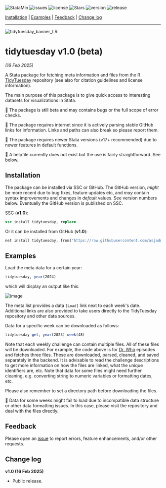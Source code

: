 
![StataMin](https://img.shields.io/badge/stata-2018-blue) ![issues](https://img.shields.io/github/issues/asjadnaqvi/stata-tidytuesday) ![license](https://img.shields.io/github/license/asjadnaqvi/stata-tidytuesday) ![Stars](https://img.shields.io/github/stars/asjadnaqvi/stata-tidytuesday) ![version](https://img.shields.io/github/v/release/asjadnaqvi/stata-tidytuesday) ![release](https://img.shields.io/github/release-date/asjadnaqvi/stata-tidytuesday)

[Installation](#Installation) | [Examples](#Examples) | [Feedback](#Feedback) | [Change log](#Change-log)

---

![tidytuesday_banner_LR](https://github.com/user-attachments/assets/f996dd40-ad06-4d75-af1d-15f7cc5cb292)



# tidytuesday v1.0 (beta)
*(16 Feb 2025)*

A Stata package for fetching meta information and files from the R [TidyTuesday](https://github.com/rfordatascience/tidytuesday) repository (see also for citation guidelines and license information).

The main purpose of this package is to give quick access to interesting datasets for visualizations in Stata.

:triangular_flag_on_post: The package is still beta and may contains bugs or the full scope of error checks.

:triangular_flag_on_post: The package requires internet since it is actively parsing stable GitHub links for information. Links and paths can also break so please report them.

:triangular_flag_on_post: The package requires newer Stata versions (v17+ recommended) due to newer features in default functions.

:triangular_flag_on_post: A helpfile currently does not exist but the use is fairly straightforward. See below.



## Installation

The package can be installed via SSC or GitHub. The GitHub version, *might* be more recent due to bug fixes, feature updates etc, and *may* contain syntax improvements and changes in *default* values. See version numbers below. Eventually the GitHub version is published on SSC.


SSC (**v1.0**):

```stata
ssc install tidytuesday, replace
```

Or it can be installed from GitHub (**v1.0**):

```stata
net install tidytuesday, from("https://raw.githubusercontent.com/asjadnaqvi/stata-tidytuesday/main/installation/") replace
```

## Examples

Load the meta data for a certain year:

```stata
tidytuesday, year(2024)
```

which will display an output like this:

![image](https://github.com/user-attachments/assets/bf0ce5c1-f0cd-410a-a5b3-0a33ef7c454f)


The meta list provides a data `[Load]` link next to each week's date. Additional links are also provided to take users directly to the TidyTuesday repository and other data sources.

Data for a specific week can be downloaded as follows:

```stata
tidytuesday get, year(2023) week(48)
```

Note that each weekly challenge can contain multiple files. All of these files will be downloaded. For example, the code above is for [Dr. Who](https://github.com/rfordatascience/tidytuesday/tree/main/data/2023/2023-11-28) episodes and fetches three files. These are downloaded, parsed, cleaned, and saved separately in the backend. It is advisable to read the challenge descriptions to get more information on how the files are linked, what the unique identifiers are, etc. Note that data for some files might need further cleaning, e.g. converting string to numeric variables or formatting dates, etc.

Please also remember to set a directory path before downloading the files.

:triangular_flag_on_post: Data for some weeks might fail to load due to incompatible data structure or other data formatting issues. In this case, please visit the repository and deal with the files directly.



## Feedback

Please open an [issue](https://github.com/asjadnaqvi/stata-tidytuesday/issues) to report errors, feature enhancements, and/or other requests.


## Change log

**v1.0 (16 Feb 2025)**
- Public release.


